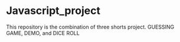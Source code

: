# Javascript_project
This repository is the combination of three shorts project. GUESSING GAME, DEMO, and DICE ROLL
